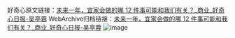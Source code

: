 好奇心原文链接：[未来一年，宜家会做的哪 12 件事可能和我们有关？_商业_好奇心日报-吴亭蓉](https://www.qdaily.com/articles/1889.html)
WebArchive归档链接：[未来一年，宜家会做的哪 12 件事可能和我们有关？_商业_好奇心日报-吴亭蓉](http://web.archive.org/web/20190623150104/https://www.qdaily.com/articles/1889.html)
![image](http://ww3.sinaimg.cn/large/007d5XDply1g3v4kzs0ibj30u068ynpd)